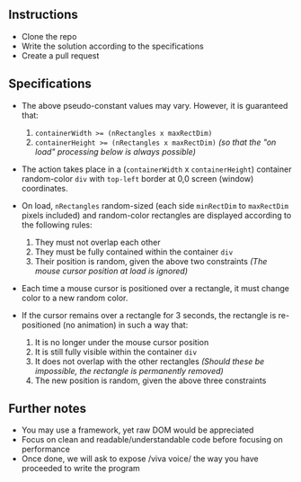 Instructions
------------

- Clone the repo
- Write the solution according to the specifications
- Create a pull request

Specifications
--------------

- The above pseudo-constant values may vary. However, it is guaranteed that:

	1. `containerWidth >= (nRectangles x maxRectDim)`
	2. `containerHeight >= (nRectangles x maxRectDim)` *(so that the "on load" processing below is always possible)*

- The action takes place in a (`containerWidth` x `containerHeight`) container random-color `div` with `top-left` border at 0,0 screen (window) coordinates.

- On load, `nRectangles` random-sized (each side `minRectDim` to `maxRectDim` pixels included) and random-color rectangles are displayed according to the following rules:

	1. They must not overlap each other
	2. They must be fully contained within the container `div`
	3. Their position is random, given the above two constraints *(The mouse cursor position at load is ignored)*

- Each time a mouse cursor is positioned over a rectangle, it must change color to a new random color.

- If the cursor remains over a rectangle for 3 seconds, the rectangle is re-positioned (no animation) in such a way that:

	1. It is no longer under the mouse cursor position
	2. It is still fully visible within the container `div`
	3. It does not overlap with the other rectangles *(Should these be impossible, the rectangle is permanently removed)*
	4. The new position is random, given the above three constraints

Further notes
-------------

- You may use a framework, yet raw DOM would be appreciated
- Focus on clean and readable/understandable code before focusing on performance
- Once done, we will ask to expose /viva voice/ the way you have proceeded to write the program